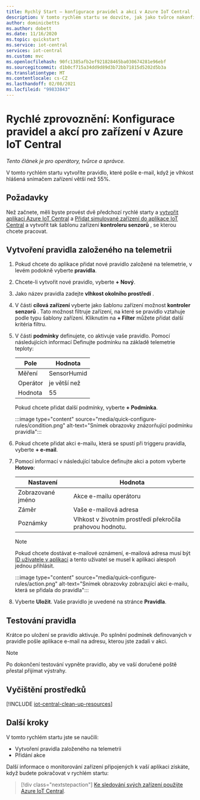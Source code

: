 ```yaml
---
title: Rychlý Start – konfigurace pravidel a akcí v Azure IoT Central
description: V tomto rychlém startu se dozvíte, jak jako tvůrce nakonfigurovat pravidla a akce založené na telemetrie v aplikaci Azure IoT Central.
author: dominicbetts
ms.author: dobett
ms.date: 11/16/2020
ms.topic: quickstart
ms.service: iot-central
services: iot-central
ms.custom: mvc
ms.openlocfilehash: 90fc1385afb2ef921828465ba030674281e96ebf
ms.sourcegitcommit: d1b0cf715a34dd9d89d3b72bb71815d5202d5b3a
ms.translationtype: MT
ms.contentlocale: cs-CZ
ms.lasthandoff: 02/08/2021
ms.locfileid: "99833843"
---
```

# <a name="quickstart-configure-rules-and-actions-for-your-device-in-azure-iot-central"></a>Rychlé zprovoznění: Konfigurace pravidel a akcí pro zařízení v Azure IoT Central

*Tento článek je pro operátory, tvůrce a správce.*

V tomto rychlém startu vytvoříte pravidlo, které pošle e-mail, když je vlhkost hlášená snímačem zařízení větší než 55%.

## <a name="prerequisites"></a>Požadavky

Než začnete, měli byste provést dvě předchozí rychlé starty a [vytvořit aplikaci Azure IoT Central](./quick-deploy-iot-central.md) a [Přidat simulované zařízení do aplikace IoT Central](./quick-create-simulated-device.md) a vytvořit tak šablonu zařízení **kontroleru senzorů** , se kterou chcete pracovat.

## <a name="create-a-telemetry-based-rule"></a>Vytvoření pravidla založeného na telemetrii

1. Pokud chcete do aplikace přidat nové pravidlo založené na telemetrie, v levém podokně vyberte **pravidla**.

1. Chcete-li vytvořit nové pravidlo, vyberte **+ Nový**.

1. Jako název pravidla zadejte **vlhkost okolního prostředí** .

1. V části **cílová zařízení** vyberte jako šablonu zařízení možnost **kontroler senzorů** . Tato možnost filtruje zařízení, na které se pravidlo vztahuje podle typu šablony zařízení. Kliknutím na **+ Filter** můžete přidat další kritéria filtru.

1. V části **podmínky** definujete, co aktivuje vaše pravidlo. Pomocí následujících informací Definujte podmínku na základě telemetrie teploty:

    | Pole        | Hodnota            |
    | ------------ | ---------------- |
    | Měření  | SensorHumid      |
    | Operátor     | je větší než  |
    | Hodnota        | 55               |

    Pokud chcete přidat další podmínky, vyberte **+ Podmínka**.

    :::image type="content" source="media/quick-configure-rules/condition.png" alt-text="Snímek obrazovky znázorňující podmínku pravidla":::

1. Pokud chcete přidat akci e-mailu, která se spustí při triggeru pravidla, vyberte **+ e-mail**.

1. Pomocí informací v následující tabulce definujte akci a potom vyberte **Hotovo**:

    | Nastavení   | Hodnota                                             |
    | --------- | ------------------------------------------------- |
    | Zobrazované jméno | Akce e-mailu operátoru                          |
    | Záměr        | Vaše e-mailová adresa                                |
    | Poznámky     | Vlhkost v životním prostředí překročila prahovou hodnotu. |

    > [!NOTE]
    > Pokud chcete dostávat e-mailové oznámení, e-mailová adresa musí být [ID uživatele v aplikaci](howto-administer.md) a tento uživatel se musel k aplikaci alespoň jednou přihlásit.

    :::image type="content" source="media/quick-configure-rules/action.png" alt-text="Snímek obrazovky zobrazující akci e-mailu, která se přidala do pravidla":::

1. Vyberte **Uložit**. Vaše pravidlo je uvedené na stránce **Pravidla**.

## <a name="test-the-rule"></a>Testování pravidla

Krátce po uložení se pravidlo aktivuje. Po splnění podmínek definovaných v pravidle pošle aplikace e-mail na adresu, kterou jste zadali v akci.

> [!NOTE]
> Po dokončení testování vypněte pravidlo, aby ve vaší doručené poště přestal přijímat výstrahy.

## <a name="clean-up-resources"></a>Vyčištění prostředků

[!INCLUDE [iot-central-clean-up-resources](../../../includes/iot-central-clean-up-resources.md)]

## <a name="next-steps"></a>Další kroky

V tomto rychlém startu jste se naučili:

* Vytvoření pravidla založeného na telemetrii
* Přidání akce

Další informace o monitorování zařízení připojených k vaší aplikaci získáte, když budete pokračovat v rychlém startu:

> [!div class="nextstepaction"]
> [Ke sledování svých zařízení použijte Azure IoT Central](quick-monitor-devices.md).

